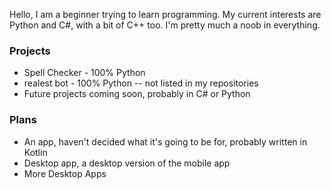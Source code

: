 Hello, I am a beginner trying to learn programming. My current interests are Python and C#, with a bit of C++ too. I'm pretty much a noob in everything.
### Projects
* Spell Checker - 100% Python
* realest bot - 100% Python -- not listed in my repositories
* Future projects coming soon, probably in C# or Python
### Plans
* An app, haven't decided what it's going to be for, probably written in Kotlin
* Desktop app, a desktop version of the mobile app
* More Desktop Apps

